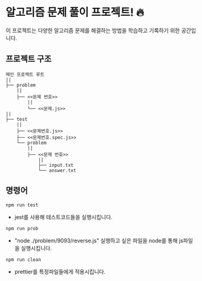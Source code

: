 # 알고리즘 문제 풀이 프로젝트! :fire:
이 프로젝트는 다양한 알고리즘 문제를 해결하는 방법을 학습하고 기록하기 위한 공간입니다.

## 프로젝트 구조

```
메인 프로젝트 루트
||
├── problem
    ||
    ├── <<문제 번호>>
        ||
        └── <<문제.js>>
||
├── test
    ||
    ├── <<문제번호.js>>
    ├── <<문제번호.spec.js>>
    └── problem
        ||
        ├── <<문제 번호>>
            ||
            ├── input.txt
            └── answer.txt
```

## 명령어 

```
npm run test
```
- jest를 사용해 테스트코드들을 실행시킵니다.
```
npm run prob
```
- "node ./problem/9093/reverse.js" 실행하고 싶은 파일을 node를 통해 js파일을 실행시킵니다.
```
npm run clean
```
- prettier를 특정파일들에게 적용시킵니다.
